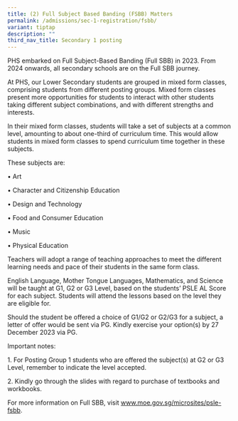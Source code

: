 ```yaml
---
title: (2) Full Subject Based Banding (FSBB) Matters
permalink: /admissions/sec-1-registration/fsbb/
variant: tiptap
description: ""
third_nav_title: Secondary 1 posting
---
```

<p>PHS embarked on Full Subject-Based Banding (Full SBB) in 2023. From 2024 onwards, all secondary schools are on the Full SBB journey.</p><p>At PHS, our Lower Secondary students are grouped in mixed form classes, comprising students from different posting groups. Mixed form classes present more opportunities for students to interact with other students taking different subject combinations, and with different strengths and interests.</p><p>In their mixed form classes, students will take a set of subjects at a common level, amounting to about one-third of curriculum time. This would allow students in mixed form classes to spend curriculum time together in these subjects.</p><p>These subjects are:</p><p>• Art</p><p>• Character and Citizenship Education</p><p>• Design and Technology</p><p>• Food and Consumer Education</p><p>• Music</p><p>• Physical Education</p><p>Teachers will adopt a range of teaching approaches to meet the different learning needs and pace of their students in the same form class.</p><p>English Language, Mother Tongue Languages, Mathematics, and Science will be taught at G1, G2 or G3 Level, based on the students’ PSLE AL Score for each subject. Students will attend the lessons based on the level they are eligible for.</p><p>Should the student be offered a choice of G1/G2 or G2/G3 for a subject, a letter of offer would be sent via PG. Kindly exercise your option(s) by 27 December 2023 via PG.</p><p>Important notes:</p><p>1. For Posting Group 1 students who are offered the subject(s) at G2 or G3 Level, remember to indicate the level accepted.</p><p>2. Kindly go through the slides with regard to purchase of textbooks and workbooks.</p><p>For more information on Full SBB, visit <a href="http://www.moe.gov.sg/microsites/psle-fsbb" rel="noopener noreferrer nofollow" target="_blank">www.moe.gov.sg/microsites/psle-fsbb</a>.</p><p></p>